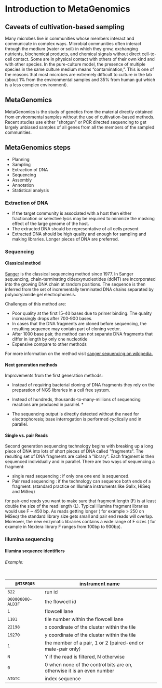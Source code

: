 # Introduction to MetaGenomics

## Caveats of cultivation-based sampling

Many microbes live in communities whose members interact and communicate in complex ways. Microbial communities often interact through the medium (water or soil) in which they grow, exchanging nutrients, biochemical products, and chemical signals without direct cell-to-cell contact. Some are in physical contact with others of their own kind and with other species.
In the pure-culture model, the presence of multiple species in the same culture medium means “contamination,”. This is one of the reasons that
most microbes are extremely difficult to culture in the lab (about 1% from the environmental samples and 35% from human gut which is a less complex environment).

## MetaGenomics

MetaGenomics is the study of genetics from the material directly obtained from environmental samples without the use of cultivation-based methods. Recent studies use either "shotgun" or PCR directed sequencing to get largely unbiased samples of all genes from all the members of the sampled communities.

## MetaGenomics steps

* Planning
* Sampling
* Extraction of DNA
* Sequencing
* Assembly
* Annotation
* Statistical analysis

### Extraction of DNA

* If the target community is associated with a host then either fractionation or selective lysis may be required to minimize the masking effect of the large genome of the host.
* The extracted DNA should be representative of all cells present
* Extracted DNA should be high quality and enough for sampling and making libraries. Longer pieces of DNA are preferred.

### Sequencing

#### Classical method
[Sanger](https://www.ncbi.nlm.nih.gov/pubmed/271968) is the classical sequencing method since 1977. In Sanger sequencing, chain-terminating dideoxynucleotides (ddNT) are incorporated into the growing DNA chain at random positions. The sequence is then inferred from the set of incrementally terminated DNA chains separated by polyacrylamide gel electrophoresis.

Challenges of this method are:
* Poor quality at the first 15-40 bases due to primer binding. The quality increasingly drops after 700-900 bases.
* In cases that the DNA fragments are cloned before sequencing, the resulting sequence may contain part of cloning vector.
* After 1000 base pair, the method can not separate DNA fragments that differ in length by only one nucleotide  
* Expensive  compare to other methods

For more information on the method visit [sanger sequencing on wikipedia.](https://en.wikipedia.org/wiki/Sanger_sequencing)

#### Next generation methods
Improvements from the first generation methods:
* Instead of requiring bacterial cloning of DNA fragments they rely on the preparation of NGS libraries in a cell free system.
*  Instead of hundreds, thousands-to-many-millions of sequencing reactions are produced in parallel. *

* The sequencing output is directly detected without the need for electrophoresis; base interrogation is performed cyclically and in parallel.

#### Single vs. pair Reads

Second generation sequencing technology begins with breaking up a long piece of DNA into lots of short pieces of DNA called "fragments". The resulting set of DNA fragments are called a "library". Each fragment is then sequenced individually and in parallel. There are two ways of sequencing a fragment:
* single read sequencing : if only one one end is sequenced.
* Pair read sequencing : if the technology can sequence both ends of a fragment. (standard practice on Illumina instruments like GaIIx, HiSeq and MiSeq)

 for pair-end reads you want to make sure that fragment length (F) is at least double the size of the read length (L). Typical Illumina fragment libraries would use F ~ 450 bp. As reads getting longer ( for example > 250 on  MiSeq) the standard library size gets small and pair end reads will overlap. Moreover, the new enzymatic libraries contains a wide range of F sizes ( for example in Nextera library F ranges from 100bp to 900bp).


### Illumina sequencing


#### Illumina sequence identifiers  

###### Example:

```@MISEQ05:522:000000000-ALD3F:1:1101:22198:19270 1:N:0:ATGTC
```

|` @MISEQ05` | instrument name |
| --- | --- |
| `522` | run id |
| `000000000-ALD3F`| the flowcell id|
| `1` | flowcell lane |
| `1101`| tile number within the flowcell lane|
|`22198`| x coordinate of the cluster within the tile|
|`19270`| y coordinate of the cluster within the tile|
|`1`| the member of a pair, 1 or 2 (paired-end or mate-pair only)|
|`N`| Y if the read is filtered, N otherwise|
|`0`| 0 when none of the control bits are on, otherwise it is an even number|
| `ATGTC`| index sequence|
